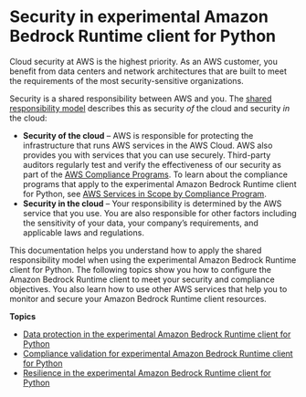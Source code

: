 # Security in experimental Amazon Bedrock Runtime client for Python<a name="security"></a>

Cloud security at AWS is the highest priority\. As an AWS customer, you benefit from data centers and network architectures that are built to meet the requirements of the most security\-sensitive organizations\.

Security is a shared responsibility between AWS and you\. The [shared responsibility model](https://aws.amazon.com/compliance/shared-responsibility-model/) describes this as security *of* the cloud and security *in* the cloud:
+ **Security of the cloud** – AWS is responsible for protecting the infrastructure that runs AWS services in the AWS Cloud\. AWS also provides you with services that you can use securely\. Third\-party auditors regularly test and verify the effectiveness of our security as part of the [AWS Compliance Programs](https://aws.amazon.com/compliance/programs/)\. To learn about the compliance programs that apply to the experimental Amazon Bedrock Runtime client for Python, see [AWS Services in Scope by Compliance Program](https://aws.amazon.com/compliance/services-in-scope/)\.
+ **Security in the cloud** – Your responsibility is determined by the AWS service that you use\. You are also responsible for other factors including the sensitivity of your data, your company’s requirements, and applicable laws and regulations\. 

This documentation helps you understand how to apply the shared responsibility model when using the experimental Amazon Bedrock Runtime client for Python\. The following topics show you how to configure the Amazon Bedrock Runtime client to meet your security and compliance objectives\. You also learn how to use other AWS services that help you to monitor and secure your Amazon Bedrock Runtime client resources\. 

**Topics**
+ [Data protection in the experimental Amazon Bedrock Runtime client for Python](data-protection.md)
+ [Compliance validation for experimental Amazon Bedrock Runtime client for Python](compliance-validation.md)
+ [Resilience in the experimental Amazon Bedrock Runtime client for Python](disaster-recovery-resiliency.md)